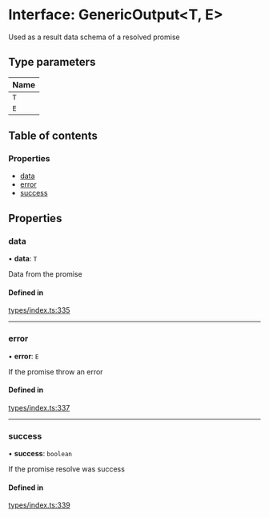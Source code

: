 # Interface: GenericOutput<T, E\>

Used as a result data schema of a resolved promise

## Type parameters

| Name |
| :------ |
| `T` |
| `E` |

## Table of contents

### Properties

- [data](GenericOutput.md#data)
- [error](GenericOutput.md#error)
- [success](GenericOutput.md#success)

## Properties

### data

• **data**: `T`

Data from the promise

#### Defined in

[types/index.ts:335](https://github.com/nevermined-io/components-catalog/blob/92824c5/lib/src/types/index.ts#L335)

___

### error

• **error**: `E`

If the promise throw an error

#### Defined in

[types/index.ts:337](https://github.com/nevermined-io/components-catalog/blob/92824c5/lib/src/types/index.ts#L337)

___

### success

• **success**: `boolean`

If the promise resolve was success

#### Defined in

[types/index.ts:339](https://github.com/nevermined-io/components-catalog/blob/92824c5/lib/src/types/index.ts#L339)

